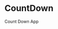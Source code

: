 # CountDown
 Count Down App
     
          
                                                       
                                                                     
                                                             
                                                  
                                                   
                           
                  
             
    
 
   
